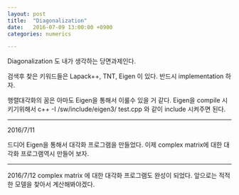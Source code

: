 ```yaml
---
layout: post
title:  "Diagonalization"
date:   2016-07-09 13:00:00 +0900
categories: numerics

---
```


Diagonalization 도 내가 생각하는 당면과제인다.

검색후 찾은 키워드들은 Lapack++, TNT, Eigen 이 있다.
반드시 implementation 하자.

행렬대각화의 꿈은 아마도 Eigen을 통해서 이룰수 있을 거 같다.
Eigen을 compile 시키기위해서 
c++ -I /sw/include/eigen3/ test.cpp
와 같이 include 시켜주면 된다.

---
2016/7/11

드디어 Eigen을 통해서 대각화 프로그램을 만들었다.
이제 complex matrix에 대한 대각화 프로그램역시 만들어 보자.

---

2016/7/12
complex matrix 에 대한 대각화 프로그램도 완성이 되었다.
앞으로는 적적한 모델을 찾아서 계산해봐야겠다.
